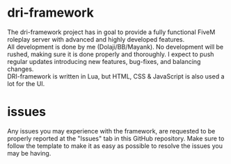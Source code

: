 # dri-framework
The dri-framework project has in goal to provide a fully functional FiveM roleplay server with advanced and highly developed features.  
All development is done by me (Dolaji/BB/Mayank). No development will be rushed, making sure it is done properly and thoroughly. I expect to push regular updates introducing new features, bug-fixes, and balancing changes.  
DRI-framework is written in Lua, but HTML, CSS & JavaScript is also used a lot for the UI.  
# issues 
Any issues you may experience with the framework, are requested to be properly reported at the "Issues" tab in this GitHub repository. Make sure to follow the template to make it as easy as possible to resolve the issues you may be having.
